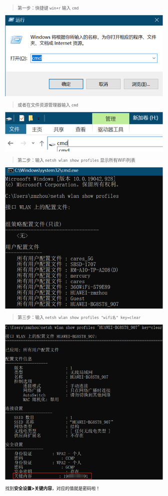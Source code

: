 > 第一步：快捷键 `win+r` 输入 `cmd`

![](imgs/cmd.png)

> 或者在文件资源管理器输入 `cmd`

![](imgs/cmd2.png)

> 第二步：输入 `netsh wlan show profiles` 显示所有WiFi列表

![](imgs/step1.png)

> 第三步：输入 `netsh wlan show profiles "wifi名" key=clear`

![](imgs/step2.png)

找到**安全设置>关键内容**，对应的值就是密码啦！